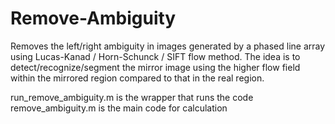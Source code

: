# Remove-Ambiguity

Removes the left/right ambiguity in images generated by a phased line array using Lucas-Kanad / Horn-Schunck / SIFT flow method.
The idea is to detect/recognize/segment the mirror image using the higher flow field within the mirrored region compared to that in the real region.

run_remove_ambiguity.m is the wrapper that runs the code
remove_ambiguity.m is the main code for calculation
